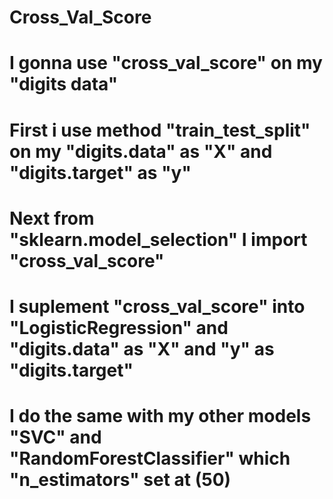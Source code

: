 # Cross_Val_Score
# I gonna use "cross_val_score" on my "digits data"
# First i use method "train_test_split" on my "digits.data" as "X" and "digits.target" as "y"
# Next from "sklearn.model_selection" I import "cross_val_score" 
# I suplement "cross_val_score" into "LogisticRegression" and "digits.data" as "X" and "y" as "digits.target"
# I do the same with my other models "SVC" and "RandomForestClassifier" which "n_estimators" set at (50)
